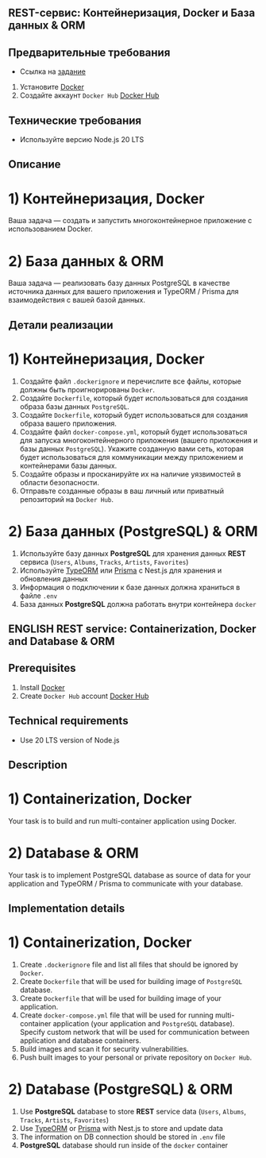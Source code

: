 ## REST-сервис: Контейнеризация, Docker и База данных & ORM

## Предварительные требования

- Ссылка на [задание](https://github.com/AlreadyBored/nodejs-assignments/blob/main/assignments/containerization-database-orm/assignment.md) 

1. Установите [Docker](https://docs.docker.com/engine/install/)
2. Создайте аккаунт `Docker Hub` [Docker Hub](https://hub.docker.com/)

## Технические требования
- Используйте версию Node.js 20 LTS

## Описание

# 1) Контейнеризация, Docker

Ваша задача — создать и запустить многоконтейнерное приложение с использованием Docker.

# 2) База данных & ORM

Ваша задача — реализовать базу данных PostgreSQL в качестве источника данных для вашего приложения и TypeORM / Prisma для взаимодействия с вашей базой данных.


## Детали реализации

# 1) Контейнеризация, Docker

1. Создайте файл `.dockerignore` и перечислите все файлы, которые должны быть проигнорированы `Docker`.
2. Создайте `Dockerfile`, который будет использоваться для создания образа базы данных `PostgreSQL`.
3. Создайте `Dockerfile`, который будет использоваться для создания образа вашего приложения.
4. Создайте файл `docker-compose.yml`, который будет использоваться для запуска многоконтейнерного приложения (вашего приложения и базы данных `PostgreSQL`). Укажите созданную вами сеть, которая будет использоваться для коммуникации между приложением и контейнерами базы данных.
6. Создайте образы и просканируйте их на наличие уязвимостей в области безопасности.
7. Отправьте созданные образы в ваш личный или приватный репозиторий на `Docker Hub`.

# 2) База данных (PostgreSQL) & ORM

1. Используйте базу данных **PostgreSQL** для хранения данных **REST** сервиса (`Users`, `Albums`, `Tracks`, `Artists`, `Favorites`)
2. Используйте [TypeORM](https://typeorm.io/#/) или [Prisma](https://www.prisma.io/) с Nest.js для хранения и обновления данных
3. Информация о подключении к базе данных должна храниться в файле `.env`
4. База данных **PostgreSQL** должна работать внутри контейнера `docker`



## ENGLISH REST service: Containerization, Docker and Database & ORM


## Prerequisites

1. Install [Docker](https://docs.docker.com/engine/install/)
2. Create `Docker Hub` account [Docker Hub](https://hub.docker.com/)

## Technical requirements
- Use 20 LTS version of Node.js

## Description

# 1) Containerization, Docker

Your task is to build and run multi-container application using Docker.

# 2) Database & ORM

Your task is to implement PostgreSQL database as source of data for your application and TypeORM / Prisma to communicate with your database.


## Implementation details

# 1) Containerization, Docker

1. Create `.dockerignore` file and list all files that should be ignored by `Docker`.
2. Create `Dockerfile` that will be used for building image of `PostgreSQL` database.
3. Create `Dockerfile` that will be used for building image of your application.
4. Create `docker-compose.yml` file that will be used for running multi-container application (your application and `PostgreSQL` database). Specify custom network that will be used for communication between application and database containers.
6. Build images and scan it for security vulnerabilities.
7. Push built images to your personal or private repository on `Docker Hub`.

# 2) Database (PostgreSQL) & ORM

1. Use **PostgreSQL** database to store **REST** service data (`Users`, `Albums`, `Tracks`, `Artists`, `Favorites`)
2. Use [TypeORM](https://typeorm.io/#/) or [Prisma](https://www.prisma.io/) with Nest.js to store and update data
3. The information on DB connection should be stored in `.env` file
4. **PostgreSQL** database should run inside of the `docker` container
